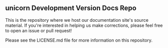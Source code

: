 ## unicorn Development Version Docs Repo
This is the repository where we host our documentation site's source material. If you're interested in helping us make corrections, please feel free to open an issue or pull request!

Please see the LICENSE.md file for more information on this repository.